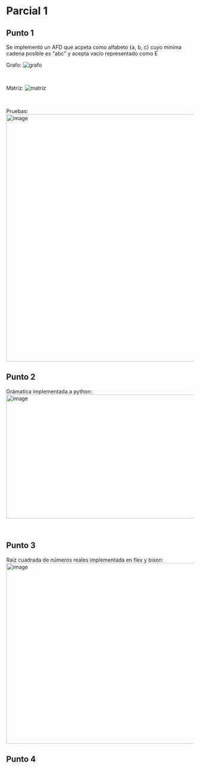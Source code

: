 # Parcial 1

## Punto 1

Se implementó un AFD que acpeta como alfabeto {a, b, c} cuyo mínima cadena posible es "abc" y acepta vacío representado como E

Grafo:
![grafo](https://github.com/user-attachments/assets/1926c346-22a7-4ce6-8e02-f336e678cb6d)

<br>

Matriz:
![matriz](https://github.com/user-attachments/assets/db4764da-4c18-4414-a0ba-bf6a75e78a79)

<br>

Pruebas:
<img width="1696" height="665" alt="image" src="https://github.com/user-attachments/assets/17a99a8d-55bc-49aa-b69a-c49945eb6a92" />


## Punto 2

Grámatica implementada a python:
<img width="1561" height="333" alt="image" src="https://github.com/user-attachments/assets/53add39e-a49f-47bf-abea-9b6caa657a64" />

<br>

## Punto 3

Raiz cuadrada de números reales implementada en flex y bison:
<img width="1306" height="486" alt="image" src="https://github.com/user-attachments/assets/af52b0b2-3d13-4dfc-ae46-800f844aa188" />

## Punto 4


